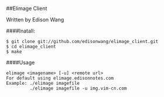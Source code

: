 ##Elimage Client

Written by Edison Wang

####Inatall:

    $ git clone git://github.com/edisonwang/elimage_client.git
    $ cd elimage_client
    $ make


####Usage 

    elimage <imagename> [-u] <remote url> 
    For default using elimage.edisonnotes.com 
    Example: ./elimage imagefile 
             ./elimage imagefile -u img.vim-cn.com
